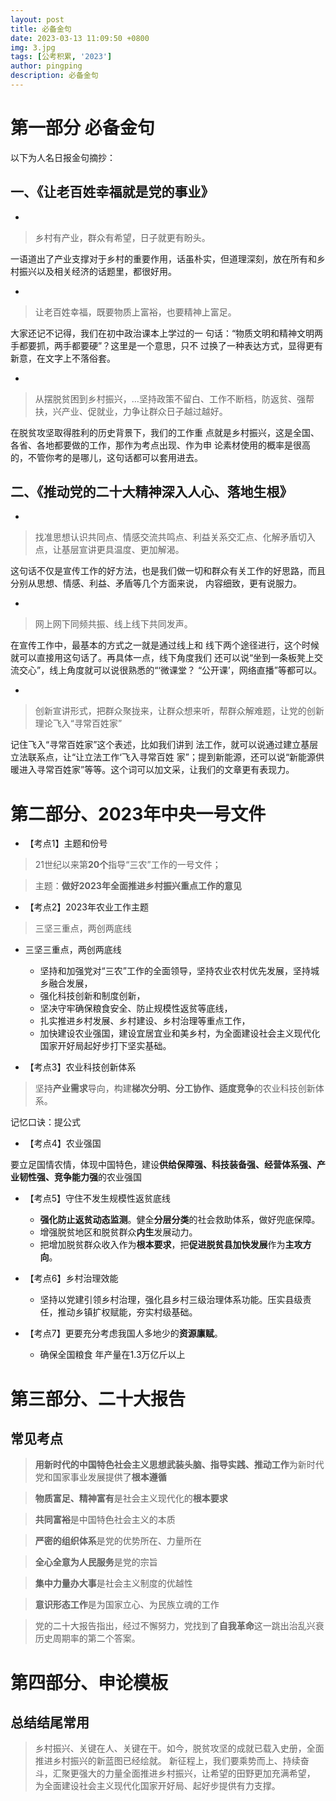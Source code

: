 ```yaml
---
layout: post
title: 必备金句
date: 2023-03-13 11:09:50 +0800
img: 3.jpg
tags: [公考积累, '2023']
author: pingping
description: 必备金句
---
```


# 第一部分 必备金句

以下为人名日报金句摘抄：

## 一、《让老百姓幸福就是党的事业》
* 
> 乡村有产业，群众有希望，日子就更有盼头。

一语道出了产业支撑对于乡村的重要作用，话虽朴实，但道理深刻，放在所有和乡村振兴以及相关经济的话题里，都很好用。

* 
> 让老百姓幸福，既要物质上富裕，也要精神上富足。

大家还记不记得，我们在初中政治课本上学过的一
句话：“物质文明和精神文明两手都要抓，两手都要硬”？这里是一个意思，只不
过换了一种表达方式，显得更有新意，在文字上不落俗套。

* 
> 从摆脱贫困到乡村振兴，…坚持政策不留白、工作不断档，防返贫、强帮扶，兴产业、促就业，力争让群众日子越过越好。

在脱贫攻坚取得胜利的历史背景下，我们的工作重
点就是乡村振兴，这是全国、各省、各地都要做的工作，那作为考点出现、作为申
论素材使用的概率是很高的，不管你考的是哪儿，这句话都可以套用进去。

## 二、《推动党的二十大精神深入人心、落地生根》
* 
> 找准思想认识共同点、情感交流共鸣点、利益关系交汇点、化解矛盾切入点，让基层宣讲更具温度、更加解渴。

这句话不仅是宣传工作的好方法，也是我们做一切和群众有关工作的好思路，而且分别从思想、情感、利益、矛盾等几个方面来说，
内容细致，更有说服力。

* 
> 网上网下同频共振、线上线下共同发声。

在宣传工作中，最基本的方式之一就是通过线上和
线下两个途径进行，这个时候就可以直接用这句话了。再具体一点，线下角度我们
还可以说“坐到一条板凳上交流交心”，线上角度就可以说很熟悉的“‘微课堂？
“公开课’，网络直播”等都可以。

* 
> 创新宣讲形式，把群众聚拢来，让群众想来听，帮群众解难题，让党的创新理论飞入“寻常百姓家”

记住飞入“寻常百姓家”这个表述，比如我们讲到
法工作，就可以说通过建立基层立法联系点，让“让立法工作‘飞入寻常百姓
家”；提到新能源，还可以说“新能源供暖进入寻常百姓家”等等。这个词可以加文采，让我们的文章更有表现力。

# 第二部分、2023年中央一号文件

* 【考点1】主题和份号

>  21世纪以来第**20个**指导“三农”工作的一号文件；

> 主题：**做好2023年全面推进乡村振兴重点工作的意见**

* 【考点2】2023年农业工作主题

> 三坚三重点，两创两底线

* 三坚三重点，两创两底线
  * 坚持和加强党对“三农”工作的全面领导，坚持农业农村优先发展，坚持城乡融合发展，
  * 强化科技创新和制度创新，
  * 坚决守牢确保粮食安全、防止规模性返贫等底线，
  * 扎实推进乡村发展、乡村建设、乡村治理等重点工作，
  * 加快建设农业强国，建设宜居宜业和美乡村，为全面建设社会主义现代化国家开好局起好步打下坚实基础。


* 【考点3】农业科技创新体系

> 坚持**产业需求**导向，构建**梯次分明、分工协作、适度竞争**的农业科技创新体系。

记忆口诀：提公式

* 【考点4】农业强国

要立足国情农情，体现中国特色，建设**供给保障强、科技装备强、经营体系强、产业韧性强、竞争能力强**的农业强国

* 【考点5】守住不发生规模性返贫底线
  * **强化防止返贫动态监测**。健全**分层分类**的社会救助体系，做好兜底保障。
  * 增强脱贫地区和脱贫群众**内生**发展动力。
  * 把增加脱贫群众收入作为**根本要求**，把**促进脱贫县加快发展**作为**主攻方向**。

* 【考点6】乡村治理效能
  * 坚持以党建引领乡村治理，强化县乡村三级治理体系功能。压实县级责任，推动乡镇扩权赋能，夯实村级基础。
  
* 【考点7】更要充分考虑我国人多地少的**资源廪赋**。
  * 确保全国粮食 年产量在1.3万亿斤以上





















# 第三部分、二十大报告

## 常见考点

> **用新时代的中国特色社会主义思想武装头脑、指导实践、推动工作**为新时代党和国家事业发展提供了**根本遵循**

> **物质富足、精神富有**是社会主义现代化的**根本要求**

> **共同富裕**是中国特色社会主义的本质

> **严密的组织体系**是党的优势所在、力量所在

> **全心全意为人民服务**是党的宗旨

> **集中力量办大事**是社会主义制度的优越性

> **意识形态工作**是为国家立心、为民族立魂的工作

> 党的二十大报告指出，经过不懈努力，党找到了**自我革命**这一跳出治乱兴衰历史周期率的第二个答案。


# 第四部分、申论模板

## 总结结尾常用

> 乡村振兴、关键在人、关键在干。如今，脱贫攻坚的成就已载入史册，全面推进乡村振兴的新蓝图已经绘就。
新征程上，我们要乘势而上、持续奋斗，汇聚更强大的力量全面推进乡村振兴，让希望的田野更加充满希望，
为全面建设社会主义现代化国家开好局、起好步提供有力支撑。